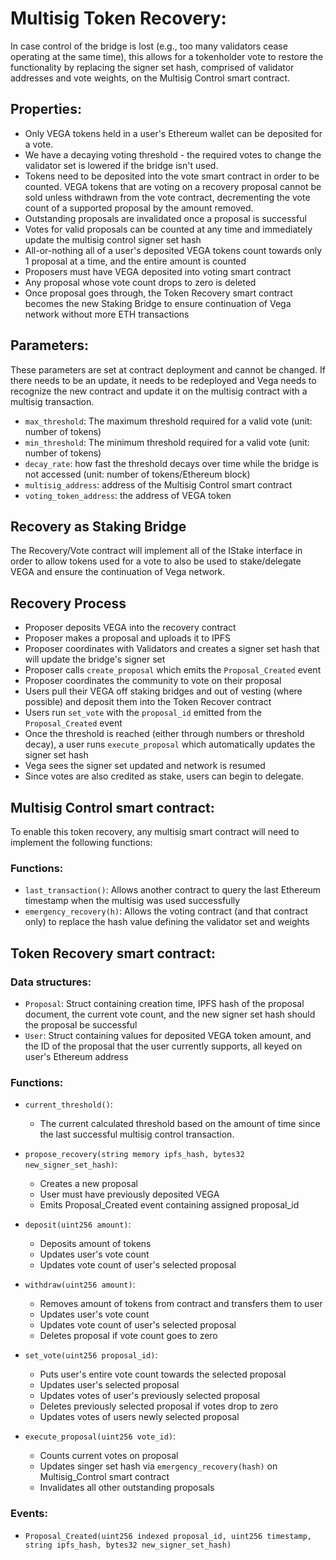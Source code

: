# Multisig Token Recovery:

In case control of the bridge is lost (e.g., too many validators cease operating at the same time), this allows for a tokenholder vote to restore the functionality by replacing the signer set hash, comprised of validator addresses and vote weights, on the Multisig Control smart contract.


## Properties:
- Only VEGA tokens held in a user's Ethereum wallet can be deposited for a vote.
- We have a decaying voting threshold - the required votes to change the validator set is lowered if the bridge isn't used.
- Tokens need to be deposited into the vote smart contract in order to be counted. VEGA tokens that are voting on a recovery proposal cannot be sold unless withdrawn from the vote contract, decrementing the vote count of a supported proposal by the amount removed.
- Outstanding proposals are invalidated once a proposal is successful
- Votes for valid proposals can be counted at any time and immediately update the multisig control signer set hash
- All-or-nothing all of a user's deposited VEGA tokens count towards only 1 proposal at a time, and the entire amount is counted
- Proposers must have VEGA deposited into voting smart contract
- Any proposal whose vote count drops to zero is deleted
- Once proposal goes through, the Token Recovery smart contract becomes the new Staking Bridge to ensure continuation of Vega network without more ETH transactions

## Parameters:
These parameters are set at contract deployment and cannot be changed. If there needs to be an update, it needs to be redeployed and Vega needs to recognize the new contract and update it on the multisig contract with a multisig transaction.

- `max_threshold`: The maximum threshold required for a valid vote (unit: number of tokens)
- `min_threshold`: The minimum threshold required for a valid vote (unit: number of tokens)
- `decay_rate`: how fast the threshold decays over time while the bridge is not accessed (unit: number of tokens/Ethereum block)
- `multisig_address`: address of the Multisig Control smart contract
- `voting_token_address`: the address of VEGA token
   
## Recovery as Staking Bridge
The Recovery/Vote contract will implement all of the IStake interface in order to allow tokens used for a vote to also be used to stake/delegate VEGA and ensure the continuation of Vega network.

## Recovery Process
* Proposer deposits VEGA into the recovery contract
* Proposer makes a proposal and uploads it to IPFS
* Proposer coordinates with Validators and creates a signer set hash that will update the bridge's signer set
* Proposer calls `create_proposal` which emits the `Proposal_Created` event
* Proposer coordinates the community to vote on their proposal
* Users pull their VEGA off staking bridges and out of vesting (where possible) and deposit them into the Token Recover contract
* Users run `set_vote` with the `proposal_id` emitted from the `Proposal_Created` event
* Once the threshold is reached (either through numbers or threshold decay), a user runs `execute_proposal` which automatically updates the signer set hash
* Vega sees the signer set updated and network is resumed
* Since votes are also credited as stake, users can begin to delegate.

## Multisig Control smart contract:
To enable this token recovery, any multisig smart contract will need to implement the following functions:

### Functions:
- `last_transaction()`:  Allows another contract to query the last Ethereum timestamp when
                the multisig was used successfully
- `emergency_recovery(h)`: Allows the voting contract (and that contract only) to replace
                the hash value defining the validator set and weights

## Token Recovery smart contract:
### Data structures:
- `Proposal`: Struct containing creation time, IPFS hash of the proposal document, the current vote count, and the new signer set hash should the proposal be successful
- `User`: Struct containing values for deposited VEGA token amount, and the ID of the proposal that the user currently supports, all keyed on user's Ethereum address

### Functions:

- `current_threshold()`: 
  - The current calculated threshold based on the amount of time since the last successful multisig control transaction.

- `propose_recovery(string memory ipfs_hash, bytes32 new_signer_set_hash)`:
  - Creates a new proposal
  - User must have previously deposited VEGA
  - Emits Proposal_Created event containing assigned proposal_id

- `deposit(uint256 amount)`:
  - Deposits amount of tokens
  - Updates user's vote count
  - Updates vote count of user's selected proposal

- `withdraw(uint256 amount)`:
  - Removes amount of tokens from contract and transfers them to user
  - Updates user's vote count
  - Updates vote count of user's selected proposal
  - Deletes proposal if vote count goes to zero

- `set_vote(uint256 proposal_id)`:
  - Puts user's entire vote count towards the selected proposal
  - Updates user's selected proposal
  - Updates votes of user's previously selected proposal
  - Deletes previously selected proposal if votes drop to zero
  - Updates votes of users newly selected proposal

- `execute_proposal(uint256 vote_id)`:
  - Counts current votes on proposal
  - Updates singer set hash via `emergency_recovery(hash)` on Multisig_Control smart contract
  - Invalidates all other outstanding proposals

### Events:
- `Proposal_Created(uint256 indexed proposal_id, uint256 timestamp, string ipfs_hash, bytes32 new_signer_set_hash)`

